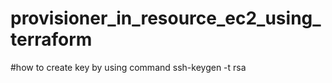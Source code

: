 # provisioner_in_resource_ec2_using_terraform
#how to create key by using command
ssh-keygen -t rsa

